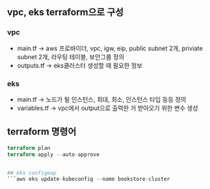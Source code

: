 ## vpc, eks terraform으로 구성

### vpc 
- main.tf -> aws 프로바이더, vpc, igw, eip, public subnet 2개, priviate subnet 2개, 라우팅 테이블, 보안그룹 정의
- outputs.tf -> eks클러스터 생성할 때 필요한 정보

### eks
- main.tf -> 노드가 될 인스턴스, 최대, 최소, 인스턴스 타입 등등 정의
- variables.tf -> vpc에서 output으로 출력한 거 받아오기 위한 변수 생성

## terraform 명령어
```terraform init
terraform plan
terraform apply --auto-approve


## eks configmap
```aws eks update-kubeconfig --name bookstore-cluster

```



